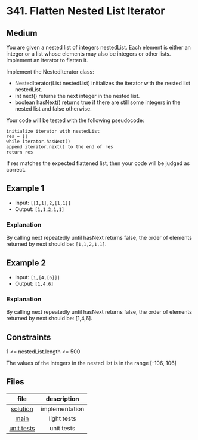 # 341. Flatten Nested List Iterator

## Medium

You are given a nested list of integers nestedList. Each element is either an
integer or a list whose elements may also be integers or other lists.
Implement an iterator to flatten it.

Implement the NestedIterator class:

- NestedIterator(List<NestedInteger> nestedList) initializes the iterator with
  the nested list nestedList.
- int next() returns the next integer in the nested list.
- boolean hasNext() returns true if there are still some integers in the nested
  list and false otherwise.

Your code will be tested with the following pseudocode:

```text
initialize iterator with nestedList
res = []
while iterator.hasNext()
append iterator.next() to the end of res
return res
```

If res matches the expected flattened list, then your code will be judged as
correct.

## Example 1

- Input: `[[1,1],2,[1,1]]`
- Output: `[1,1,2,1,1]`

### Explanation

By calling next repeatedly until hasNext returns false, the order of elements
returned by next should be: `[1,1,2,1,1]`.

## Example 2

- Input: `[1,[4,[6]]]`
- Output: `[1,4,6]`

### Explanation

By calling next repeatedly until hasNext returns false, the order of elements
returned by next should be: [1,4,6].

## Constraints

1 <= nestedList.length <= 500

The values of the integers in the nested list is in the range [-106, 106]

## Files

|              file              |  description   |
| :----------------------------: | :------------: |
| [solution](nested_iterator.py) | implementation |
|        [main](main.py)         |  light tests   |
|     [unit tests](tests.py)     |   unit tests   |
